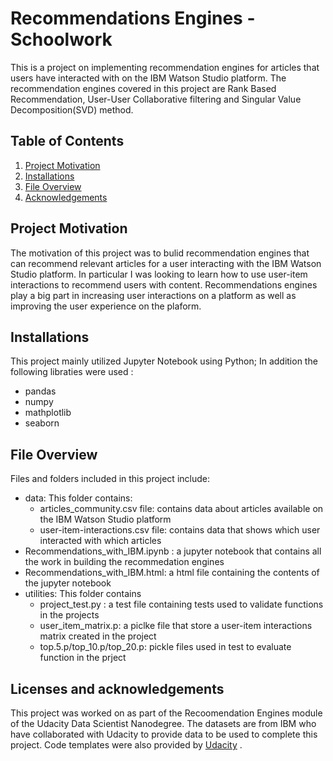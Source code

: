 # Recommendations Engines -Schoolwork
This is a project on implementing recommendation engines for articles that users have interacted with on the IBM Watson Studio platform. The recommendation engines covered in this project are Rank Based Recommendation, User-User Collaborative filtering and Singular Value Decomposition(SVD) method.

## Table of Contents
1. [Project Motivation](#motivation)
2. [Installations](#installations)
3. [File Overview](#overview)
4. [Acknowledgements](#acknowledgements)

## <a id="motivation"/> Project Motivation
The motivation of this project was to bulid recommendation engines that can recommend relevant articles for a user interacting with the IBM Watson Studio platform. In particular I was looking to learn how to use user-item interactions to recommend users with content. Recommendations engines play
a big part in increasing user interactions on a platform as well as improving the user experience on the plaform.

## <a id="installations"/> Installations
This project mainly utilized Jupyter Notebook using Python; In addition the following libraties were used :
- pandas
- numpy
- mathplotlib
- seaborn

##  <a id="overview"/> File Overview
Files and folders included in this project include:
- data: This folder contains:
    - articles_community.csv file: contains data about articles available on the IBM Watson Studio platform
    - user-item-interactions.csv file: contains data that shows which user interacted with which articles
- Recommendations_with_IBM.ipynb : a jupyter notebook that contains all the work in building the recommedation engines
- Recommendations_with_IBM.html: a html file containing the contents of the jupyter notebook
- utilities: This folder contains
    - project_test.py : a test file containing tests used to validate functions in the projects
    - user_item_matrix.p: a piclke file that store a user-item interactions matrix created in the project
    - top.5.p/top_10.p/top_20.p: pickle files used in test to evaluate function in the prject


## <a id="acknowledgements"/> Licenses and acknowledgements
This project was worked on as part of the Recoomendation Engines module of the Udacity Data Scientist Nanodegree. The datasets are from IBM who have collaborated with Udacity to provide data to be used to complete this project. Code templates were also provided by [Udacity](https://www.udacity.com/) .